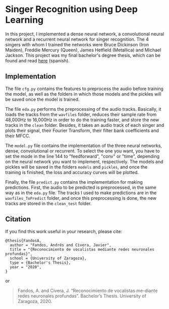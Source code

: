 # Singer Recognition using Deep Learning

In this project, I implemented a dense neural network, a convolutional neural network and a recurrent neural network for singer recognition. The 4 singers with whom I trained the networks were Bruce Dickinson (Iron Maiden), Freddie Mercury (Queen), James Hetfield (Metallica) and Michael Jackson. This project was my final bachelor's degree thesis, which can be found and read [here](https://zaguan.unizar.es/record/96551/files/TAZ-TFG-2020-2198.pdf) (spanish).

## Implementation

The file ``cfg.py`` contains the features to preprocess the audio before training the model, as well as the folders in which those models and the pickles will be saved once the model is trained.

The file ``eda.py`` performs the preprocessing of the audio tracks. Basically, it loads the tracks from the ``wavfiles`` folder, reduces their sample rate from 48,000Hz to 16,000Hz in order to do the training faster, and store the new tracks in the ``clean`` folder. Besides, it takes an audio track of each singer and plots their signal, their Fourier Transform, their filter bank coefficients and their MFCC.

The ``model.py`` file contains the implementation of the three neural networks, dense, convolutional or recurrent. To select the one you want, you have to set the mode in the line 144 to "feedforward", "conv" or "time", depending on the neural network you want to implement, respectively. The models and pickles will be saved in the folders ``models`` and ``pickles``, and once the training is finished, the loss and accuracy curves will be plotted.

Finally, the file ``predict.py`` contains the implementation for making predictions. First, the audio to be predicted is preprocessed, in the same way as in the ``eda.py`` file.  The tracks I used to make predictions are in the ``wavfiles_ToPredict`` folder, and once this preprocessing is done, the new tracks are stored in the ``clean_test`` folder.

## Citation
If you find this work useful in your research, please cite:
```
@thesis{FandosA,
  author = "Fandos, Andrés and Civera, Javier",
  title = "{Reconocimiento de vocalistas mediante redes neuronales profundas}",
  school = {University of Zaragoza},
  type = {Bachelor's Thesis},
  year = "2020",
}
```
or
> Fandos, A. and Civera, J. “Reconocimiento de vocalistas me-diante redes neuronales profundas”. Bachelor’s Thesis. University of Zaragoza, 2020.
